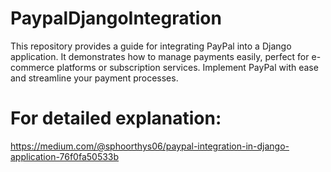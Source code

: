 # PaypalDjangoIntegration
This repository provides a guide for integrating PayPal into a Django application. It demonstrates how to manage payments easily, perfect for e-commerce platforms or subscription services. Implement PayPal with ease and streamline your payment processes.

# For detailed explanation:
https://medium.com/@sphoorthys06/paypal-integration-in-django-application-76f0fa50533b
